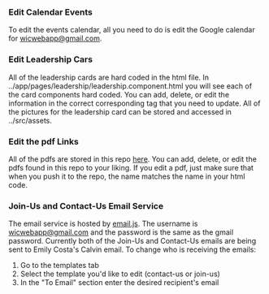 ### Edit Calendar Events
To edit the events calendar, all you need to do is edit the Google calendar for wicwebapp@gmail.com.

### Edit Leadership Cars
All of the leadership cards are hard coded in the html file. In ../app/pages/leadership/leadership.component.html you will see each of the card components hard coded. You can add, delete, or edit the information in the correct corresponding tag that you need to update. All of the pictures for the leadership card can be stored and accessed in ../src/assets.

### Edit the pdf Links
All of the pdfs are stored in this repo [here](https://github.com/CalvinWICWebsite/pdfs). You can add, delete, or edit the pdfs found in this repo to your liking. If you edit a pdf, just make sure that when you push it to the repo, the name matches the name in your html code.

### Join-Us and Contact-Us Email Service
The email service is hosted by [email.js](https://www.emailjs.com/). The username is wicwebapp@gmail.com and the password is the same as the gmail password. Currently both of the Join-Us and Contact-Us emails are being sent to Emily Costa's Calvin email.
To change who is receiving the emails:
1. Go to the templates tab
2. Select the template you'd like to edit (contact-us or join-us)
3. In the "To Email" section enter the desired recipient's email